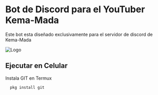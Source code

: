 
# Bot de Discord para el YouTuber Kema-Mada


Este bot esta diseñado exclusivamente para el servidor de discord de Kema-Mada



![Logo](https://cdn.discordapp.com/attachments/967610797704511569/1090386680663511200/XD_Bot.jpg)


## Ejecutar en Celular

Instala GIT en Termux

```bash
  pkg install git
```

